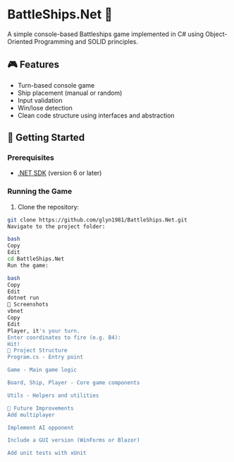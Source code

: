 # BattleShips.Net 🎯

A simple console-based Battleships game implemented in C# using Object-Oriented Programming and SOLID principles.

## 🎮 Features

- Turn-based console game
- Ship placement (manual or random)
- Input validation
- Win/lose detection
- Clean code structure using interfaces and abstraction

## 🚀 Getting Started

### Prerequisites

- [.NET SDK](https://dotnet.microsoft.com/download) (version 6 or later)

### Running the Game

1. Clone the repository:

```bash
git clone https://github.com/glyn1981/BattleShips.Net.git
Navigate to the project folder:

bash
Copy
Edit
cd BattleShips.Net
Run the game:

bash
Copy
Edit
dotnet run
📸 Screenshots
vbnet
Copy
Edit
Player, it's your turn.
Enter coordinates to fire (e.g. B4): 
Hit!
📁 Project Structure
Program.cs - Entry point

Game - Main game logic

Board, Ship, Player - Core game components

Utils - Helpers and utilities

🧪 Future Improvements
Add multiplayer

Implement AI opponent

Include a GUI version (WinForms or Blazor)

Add unit tests with xUnit

